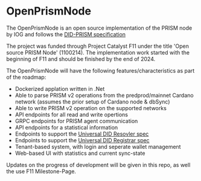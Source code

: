 # OpenPrismNode

The OpenPrismNode is an open source implementation of the PRISM node by IOG and follows the [DID-PRISM specification](https://github.com/input-output-hk/prism-did-method-spec/blob/main/w3c-spec/PRISM-method.md)

The project was funded through Project Catalyst F11 under the title 'Open source PRISM Node' (1100214).
The implementation work started with the beginning of F11 and should be finished by the end of 2024.

The OpenPrismNode will have the following features/characteristics as part of the roadmap:
- Dockerized applation written in .Net
- Able to parse PRISM v2 operations from the predprod/mainnet Cardano network (assumes the prior setup of Cardano node & dbSync)
- Able to write PRISM v2 operation on the supported networks
- API endpoints for all read and write opertions
- GRPC endpoints for PRISM agent communication
- API endpoints for a statistical information
- Endpoints to support the [Universal DID Resovler spec](https://w3c-ccg.github.io/did-resolution/)
- Endpoints to support the [Universal DID Registrar spec](https://identity.foundation/did-registration/)
- Tenant-based system, with login and seperate wallet management
- Web-based UI with statistics and current sync-state

Updates on the progress of development will be given in this repo, as well the use F11 Milestone-Page.
  
